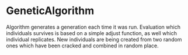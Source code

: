 # GeneticAlgorithm
Algorithm generates a generation each time it was run. Evaluation which individuals survives is based on a simple adjust function, as well which individual replicates. New individuals are being created from two random ones which have been cracked and combined in random place.
